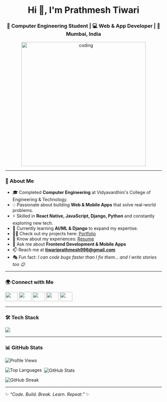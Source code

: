 <h1 align="center">Hi 👋, I'm Prathmesh Tiwari</h1>
<h3 align="center">🚀 Computer Engineering Student | 💻 Web & App Developer | 📍 Mumbai, India</h3>

<p align="center">
  <img alt="coding" width="400" src="https://i.pinimg.com/originals/54/e3/7d/54e37d8074ebcde1d96c77d7b2a7f310.gif">
</p>

---

### 🌟 About Me  
- 🎓 Completed **Computer Engineering** at Vidyavardhini's College of Engineering & Technology.  
- 💡 Passionate about building **Web & Mobile Apps** that solve real-world problems.  
- ⚡ Skilled in **React Native, JavaScript, Django, Python** and constantly exploring new tech.  
- 🌱 Currently learning **AI/ML & Django** to expand my expertise.  
- 👨‍💻 Check out my projects here: [Portfolio](https://prathmeshtiwari22.github.io/)  
- 📄 Know about my experiences: [Resume](https://drive.google.com/drive/folders/1nv90AGMnUoshwJFh_z-NACp8rRLyyU5c?usp=drive_link)  
- 💬 Ask me about **Frontend Development & Mobile Apps**  
- 📫 Reach me at **tiwariprathmesh996@gmail.com**  
- 🎭 Fun fact: *I can code bugs faster than I fix them... and I write stories too 😉*  

---

### 🌍 Connect with Me  
<p align="left">
<a href="https://twitter.com/15uskeintezar" target="blank"><img src="https://raw.githubusercontent.com/rahuldkjain/github-profile-readme-generator/master/src/images/icons/Social/twitter.svg" height="30" width="40" /></a>
<a href="https://www.linkedin.com/in/prathmesh-tiwari-b945b1237" target="blank"><img src="https://raw.githubusercontent.com/rahuldkjain/github-profile-readme-generator/master/src/images/icons/Social/linked-in-alt.svg" height="30" width="40" /></a>
<a href="https://fb.com/prathmeshtiwari22" target="blank"><img src="https://raw.githubusercontent.com/rahuldkjain/github-profile-readme-generator/master/src/images/icons/Social/facebook.svg" height="30" width="40" /></a>
<a href="https://instagram.com/findingmypath4" target="blank"><img src="https://raw.githubusercontent.com/rahuldkjain/github-profile-readme-generator/master/src/images/icons/Social/instagram.svg" height="30" width="40" /></a>
<a href="https://www.youtube.com/c/prathmeshtiwari22" target="blank"><img src="https://raw.githubusercontent.com/rahuldkjain/github-profile-readme-generator/master/src/images/icons/Social/youtube.svg" height="30" width="40" /></a>
</p>

---

### 🛠️ Tech Stack  
<p align="left">  
  <img src="https://skillicons.dev/icons?i=html,css,js,react,reactnative,python,django,flask,nodejs,mysql,mongodb,java,c,cpp,php,git,aws,docker,nginx,linux,tensorflow,opencv,figma" />
</p>

---

### 📊 GitHub Stats  
<p align="left">
  <img src="https://komarev.com/ghpvc/?username=prathmeshtiwari22&label=Profile%20views&color=0e75b6&style=flat" alt="Profile Views" />  
</p>

<p><img align="left" src="https://github-readme-stats.vercel.app/api/top-langs?username=prathmeshtiwari22&show_icons=true&locale=en&layout=compact" alt="Top Languages" /></p>  

<p>&nbsp;<img align="center" src="https://github-readme-stats.vercel.app/api?username=prathmeshtiwari22&show_icons=true&locale=en" alt="GitHub Stats" /></p>  

<p><img align="center" src="https://github-readme-streak-stats.herokuapp.com/?user=prathmeshtiwari22&" alt="GitHub Streak" /></p>  

---

✨ *“Code. Build. Break. Learn. Repeat.”* ✨
